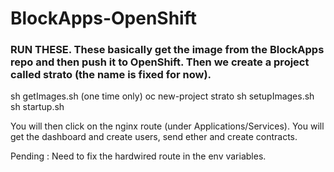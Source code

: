 # BlockApps-OpenShift
### RUN THESE. These basically get the image from the BlockApps repo and then push it to OpenShift. Then we create a project called strato (the name is fixed for now).

sh getImages.sh (one time only)
oc new-project strato
sh setupImages.sh
sh startup.sh

You will then click on the nginx route (under Applications/Services). You will get the dashboard and create users, send ether and create contracts.

Pending : Need to fix the hardwired route in the env variables.
